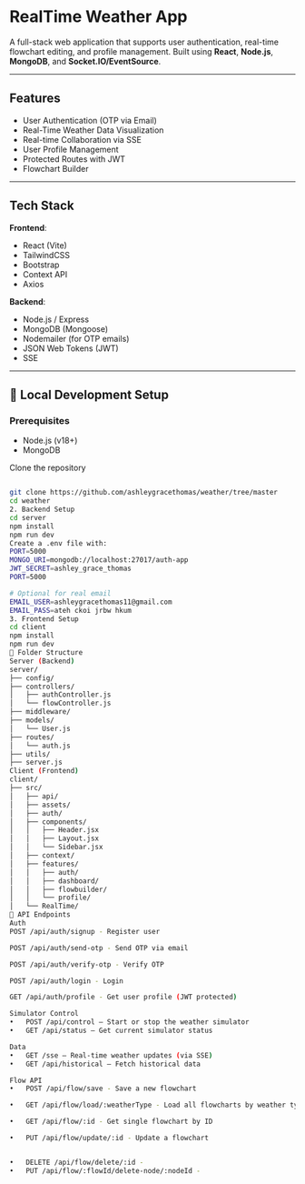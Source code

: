 # RealTime Weather App

A full-stack web application that supports user authentication, real-time flowchart editing, and profile management. Built using **React**, **Node.js**, **MongoDB**, and **Socket.IO/EventSource**.

---

## Features

-  User Authentication (OTP via Email)
-  Real-Time Weather Data Visualization
- Real-time Collaboration via  SSE
- User Profile Management
- Protected Routes with JWT
- Flowchart Builder 

---

##  Tech Stack

**Frontend**:
- React (Vite)
- TailwindCSS
- Bootstrap
- Context API
- Axios

**Backend**:
- Node.js / Express
- MongoDB (Mongoose)
- Nodemailer (for OTP emails)
- JSON Web Tokens (JWT)
- SSE

---

## 🧪 Local Development Setup

### Prerequisites

- Node.js (v18+)
- MongoDB

 Clone the repository
```bash

git clone https://github.com/ashleygracethomas/weather/tree/master
cd weather
2. Backend Setup
cd server
npm install
npm run dev
Create a .env file with:
PORT=5000
MONGO_URI=mongodb://localhost:27017/auth-app
JWT_SECRET=ashley_grace_thomas
PORT=5000

# Optional for real email
EMAIL_USER=ashleygracethomas11@gmail.com
EMAIL_PASS=ateh ckoi jrbw hkum
3. Frontend Setup
cd client
npm install
npm run dev
📁 Folder Structure
Server (Backend)
server/
├── config/
├── controllers/
│   ├── authController.js
│   └── flowController.js
├── middleware/
├── models/
│   └── User.js
├── routes/
│   └── auth.js
├── utils/
├── server.js
Client (Frontend)
client/
├── src/
│   ├── api/
│   ├── assets/
│   ├── auth/
│   ├── components/
│   │   ├── Header.jsx
│   │   ├── Layout.jsx
│   │   └── Sidebar.jsx
│   ├── context/
│   ├── features/
│   │   ├── auth/
│   │   ├── dashboard/
│   │   ├── flowbuilder/
│   │   └── profile/
│   └── RealTime/
📡 API Endpoints
Auth
POST /api/auth/signup - Register user

POST /api/auth/send-otp - Send OTP via email

POST /api/auth/verify-otp - Verify OTP

POST /api/auth/login - Login

GET /api/auth/profile - Get user profile (JWT protected)

Simulator Control
•	POST /api/control – Start or stop the weather simulator
•	GET /api/status – Get current simulator status

Data
•	GET /sse – Real-time weather updates (via SSE)
•	GET /api/historical – Fetch historical data

Flow API
•	POST /api/flow/save - Save a new flowchart

•	GET /api/flow/load/:weatherType - Load all flowcharts by weather type

•	GET /api/flow/:id - Get single flowchart by ID

•	PUT /api/flow/update/:id - Update a flowchart


•	DELETE /api/flow/delete/:id - 
•	PUT /api/flow/:flowId/delete-node/:nodeId - 

